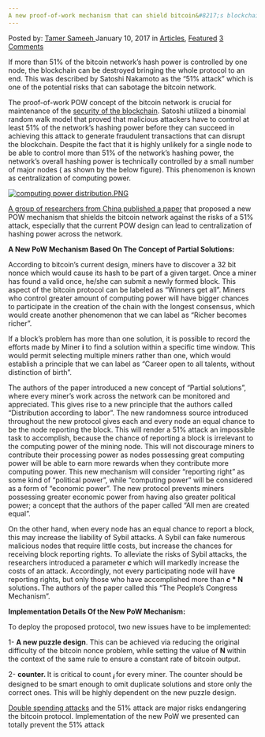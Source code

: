 ```yaml
---
A new proof-of-work mechanism that can shield bitcoin&#8217;s blockchain against the 51% attack
---
```

<article class="post-listing post-17426 post type-post status-publish format-standard has-post-thumbnail hentry category-deepdot-news tag-4811 tag-attack tag-bitcoin tag-blockchain tag-mechanism tag-proofofwork tag-shield">
    <div class="post-inner">
    <p class="post-meta">
    <span>Posted by: <a href="https://www.deepdotweb.com/author/tamersameeh/" title="">Tamer Sameeh </a></span>
    <span>January 10, 2017</span>
    <span>in <a href="https://www.deepdotweb.com/category/articles/" rel="category tag">Articles</a>, <a href="https://www.deepdotweb.com/category/deepdot-news/" rel="category tag">Featured</a></span>
    <span><a href="https://www.deepdotweb.com/2017/01/10/new-proof-work-mechanism-can-shield-bitcoin-blockchain-51-attack/#comments">3 Comments</a></span>
    </p>
    <div class="clear"></div>
    <div class="entry">
    <p>If more than 51% of the bitcoin network&#8217;s hash power is controlled by one node, the blockchain can be destroyed bringing the whole protocol to an end. This was described by Satoshi Nakamoto as the &#8220;51% attack&#8221; which is one of the potential risks that can sabotage the bitcoin network.</p>
    <p>The proof-of-work POW concept of the bitcoin network is crucial for maintenance of the <a href="https://www.deepdotweb.com/2016/10/15/bitcoin-blockchains-high-security-will-lead-blockchain-startups-pivot-back-bitcoin/">security of the blockchain</a>. Satoshi utilized a binomial random walk model that proved that malicious attackers have to control at least 51% of the network&#8217;s hashing power before they can succeed in achieving this attack to generate fraudulent transactions that can disrupt the blockchain. Despite the fact that it is highly unlikely for a single node to be able to control more than 51% of the network&#8217;s hashing power, the network&#8217;s overall hashing power is technically controlled by a small number of major nodes ( as shown by the below figure). This phenomenon is known as centralization of computing power.</p>
    <p><a href="https://www.deepdotweb.com/wp-content/uploads/2017/01/computing-power-distribution-png.png"><img class="wp-image-17430 aligncenter" src="https://www.deepdotweb.com/wp-content/uploads/2017/01/computing-power-distribution-png.png" alt="computing power distribution.PNG" srcset="https://www.deepdotweb.com/wp-content/uploads/2017/01/computing-power-distribution-png.png 719w, https://www.deepdotweb.com/wp-content/uploads/2017/01/computing-power-distribution-png-300x184.png 300w" sizes="(max-width: 719px) 100vw, 719px" /></a></p>
    <p><a href="http://link.springer.com/article/10.1186/s40854-016-0045-6">A group of researchers from China published a paper</a> that proposed a new POW mechanism that shields the bitcoin network against the risks of a 51% attack, especially that the current POW design can lead to centralization of hashing power across the network.</p>
    <p><strong>A New PoW Mechanism Based On The Concept of Partial Solutions:</strong></p>
    <p>According to bitcoin&#8217;s current design, miners have to discover a 32 bit nonce which would cause its hash to be part of a given target. Once a miner has found a valid once, he/she can submit a newly formed block. This aspect of the bitcoin protocol can be labeled as &#8220;Winners get all&#8221;. Miners who control greater amount of computing power will have bigger chances to participate in the creation of the chain with the longest consensus, which would create another phenomenon that we can label as &#8220;Richer becomes richer&#8221;.</p>
    <p>If a block&#8217;s problem has more than one solution, it is possible to record the efforts made by Miner <strong>i </strong> to find a solution within a specific time window. This would permit selecting multiple miners rather than one, which would establish a principle that we can label as &#8220;Career open to all talents, without distinction of birth&#8221;.</p>
    <p>The authors of the paper introduced a new concept of &#8220;Partial solutions&#8221;, where every miner&#8217;s work across the network can be monitored and appreciated. This gives rise to a new principle that the authors called &#8220;Distribution according to labor&#8221;. The new randomness source introduced throughout the new protocol gives each and every node an equal chance to be the node reporting the block. This will render a 51% attack an impossible task to accomplish, because the chance of reporting a block is irrelevant to the computing power of the mining node. This will not discourage miners to contribute their processing power as nodes possessing great computing power will be able to earn more rewards when they contribute more computing power. This new mechanism will consider &#8220;reporting right&#8221; as some kind of &#8220;political power&#8221;, while &#8220;computing power&#8221; will be considered as a form of &#8220;economic power&#8221;. The new protocol prevents miners possessing greater economic power from having also greater political power; a concept that the authors of the paper called &#8220;All men are created equal&#8221;.</p>
    <p>On the other hand, when every node has an equal chance to report a block, this may increase the liability of Sybil attacks. A Sybil can fake numerous malicious nodes that require little costs, but increase the chances for receiving block reporting rights. To alleviate the risks of Sybil attacks, the researchers introduced a parameter <strong><em>c </em></strong> which will markedly increase the costs of an attack. Accordingly, not every participating node will have reporting rights, but only those who have accomplished more than <strong><em>c </em>* N </strong>solutions<strong>. </strong>The authors of the paper called this &#8220;The People&#8217;s Congress Mechanism&#8221;.</p>
    <p><strong>Implementation Details Of the New PoW Mechanism:</strong></p>
    <p>To deploy the proposed protocol, two new issues have to be implemented:</p>
    <p>1- <strong>A new puzzle design</strong>. This can be achieved via reducing the original difficulty of the bitcoin nonce problem, while setting the value of <strong>N </strong>within the context of the same rule to ensure a constant rate of bitcoin output.</p>
    <p>2- <strong>counter. </strong>It is critical to count <strong><em><sub>i </sub></em></strong> for every miner. The counter should be designed to be smart enough to omit duplicate solutions and store only the correct ones. This will be highly dependent on the new puzzle design.</p>
    <p><a href="https://www.deepdotweb.com/2016/12/31/two-new-models-double-spending-attacks-bitcoins-blockchain/">Double spending attacks</a> and the 51% attack are major risks endangering the bitcoin protocol. Implementation of the new PoW we presented can totally prevent the 51% attack</p>
    </div>
    <span style="display:none"><a href="https://www.deepdotweb.com/tag/51/" rel="tag">51</a> <a href="https://www.deepdotweb.com/tag/attack/" rel="tag">attack</a> <a href="https://www.deepdotweb.com/tag/bitcoin/" rel="tag">bitcoin</a> <a href="https://www.deepdotweb.com/tag/blockchain/" rel="tag">blockchain</a> <a href="https://www.deepdotweb.com/tag/mechanism/" rel="tag">mechanism</a> <a href="https://www.deepdotweb.com/tag/proofofwork/" rel="tag">proofofwork</a> <a href="https://www.deepdotweb.com/tag/shield/" rel="tag">shield</a></span> <span style="display:none" class="updated">2017-01-10</span>
    <div style="display:none" class="vcard author" itemprop="author" itemscope itemtype="http://schema.org/Person"><strong class="fn" itemprop="name"><a href="https://www.deepdotweb.com/author/tamersameeh/" title="Posts by Tamer Sameeh" rel="author">Tamer Sameeh</a></strong></div>
    </div>
</article>

